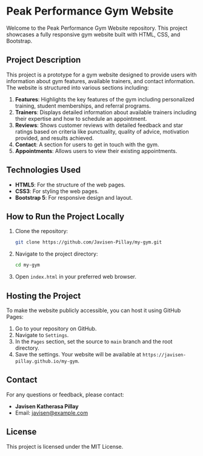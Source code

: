 # Peak Performance Gym Website

Welcome to the Peak Performance Gym Website repository. This project showcases a fully responsive gym website built with HTML, CSS, and Bootstrap.

## Project Description

This project is a prototype for a gym website designed to provide users with information about gym features, available trainers, and contact information. The website is structured into various sections including:

1. **Features**: Highlights the key features of the gym including personalized training, student memberships, and referral programs.
2. **Trainers**: Displays detailed information about available trainers including their expertise and how to schedule an appointment.
3. **Reviews**: Shows customer reviews with detailed feedback and star ratings based on criteria like punctuality, quality of advice, motivation provided, and results achieved.
4. **Contact**: A section for users to get in touch with the gym.
5. **Appointments**: Allows users to view their existing appointments.

## Technologies Used

- **HTML5**: For the structure of the web pages.
- **CSS3**: For styling the web pages.
- **Bootstrap 5**: For responsive design and layout.

## How to Run the Project Locally

1. Clone the repository:
    ```sh
    git clone https://github.com/Javisen-Pillay/my-gym.git
    ```

2. Navigate to the project directory:
    ```sh
    cd my-gym
    ```

3. Open `index.html` in your preferred web browser.

## Hosting the Project

To make the website publicly accessible, you can host it using GitHub Pages:

1. Go to your repository on GitHub.
2. Navigate to `Settings`.
3. In the `Pages` section, set the source to `main` branch and the root directory.
4. Save the settings. Your website will be available at `https://javisen-pillay.github.io/my-gym`.

## Contact

For any questions or feedback, please contact:
- **Javisen Katherasa Pillay**
- Email: javisen@example.com

## License

This project is licensed under the MIT License.
